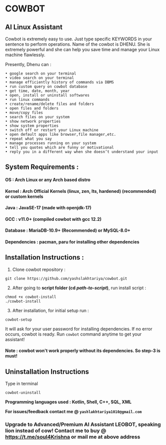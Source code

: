 # COWBOT  
## AI Linux Assistant

Cowbot is extremely easy to use. Just type specific KEYWORDS in your sentence to perform operations. Name of the cowbot is DHENU. She is extremely powerful and she can help you save time and manage your Linux machine flawlessly.

Presently, Dhenu can :

    • google search on your terminal
    • video search on your terminal
    • manage efficiently history of commands via DBMS
    • run custom query on cowbot database
    • get time, date, month, year
    • open, install or uninstall softwares
    • run linux commands
    • create/rename/delete files and folders
    • open files and folders
    • move/copy files
    • search files on your system
    • show network properties
    • show system properties
    • switch off or restart your Linux machine
    • open default apps like browser,file manager,etc.
    • repeat what you say
    • manage processes running on your system
    • tell you quotes which are funny or motivational
    • reply you in a different way when she doesn’t understand your input

## System Requirements :
#### OS : Arch Linux or any Arch based distro


#### Kernel : Arch Official Kernels (linux, zen, lts, hardened) (recommended) or custom kernels


#### Java : JavaSE-17 (made with openjdk-17)


#### GCC : v11.0+ (compiled cowbot with gcc 12.2)


#### Database : MariaDB-10.9+ (Recommended) or MySQL-8.0+


#### Dependencies : pacman, paru for installing other dependencies


## Installation Instructions :
1. Clone cowbot repository :
~~~
git clone https://github.com/yashslakhtariya/cowbot.git
~~~
2. After going to **script folder (cd *path-to-script*)**, run install script :
~~~
chmod +x cowbot-install
./cowbot-install
~~~
3. After installation, for initial setup run :
~~~
cowbot-setup
~~~

It will ask for your user password for installing dependencies. If no error occurs, cowbot is ready. Run ```cowbot``` command anytime to get your assistant!

#### Note : cowbot won't work properly without its dependencies. So step-3 is must! 

## Uninstallation Instructions 
Type in terminal
~~~
cowbot-uninstall
~~~

**Programming languages used : Kotlin, Shell, C++, SQL, XML**

**For issues/feedback contact me @ `yashlakhtariya1010@gmail.com`**

### Upgrade to Advanced/Premium AI Assistant LEOBOT, speaking lion instead of cow! Contact me to buy @ https://t.me/soul4Krishna or mail me at above address
